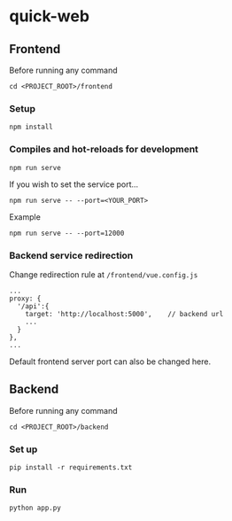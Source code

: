 # quick-web

## Frontend

Before running any command
```
cd <PROJECT_ROOT>/frontend
```

### Setup
```
npm install
```

### Compiles and hot-reloads for development
```
npm run serve
```

If you wish to set the service port...
```
npm run serve -- --port=<YOUR_PORT>
```
Example
```
npm run serve -- --port=12000
```

### Backend service redirection
Change redirection rule at `/frontend/vue.config.js`
```
...
proxy: {
  '/api':{
    target: 'http://localhost:5000',    // backend url
    ...
  }
},
...
```
Default frontend server port can also be changed here.

## Backend

Before running any command
```
cd <PROJECT_ROOT>/backend
```
### Set up
```
pip install -r requirements.txt
```

### Run
```
python app.py
```
